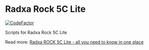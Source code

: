 # Radxa Rock 5C Lite

[![CodeFactor](https://www.codefactor.io/repository/github/c0m4r/radxa_rock5c_lite/badge)](https://www.codefactor.io/repository/github/c0m4r/radxa_rock5c_lite)

Scripts for Radxa Rock 5C Lite

Read more: [Radxa ROCK 5C Lite - all you need to know in one place](https://gist.github.com/c0m4r/b3fea6342bcf5a1b25b608fc36100d68)
